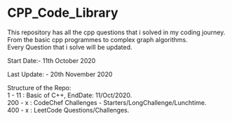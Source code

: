 # CPP_Code_Library
This repository has all the cpp questions that i solved in my coding journey.  
From the basic cpp programmes to complex graph algorithms.    
Every Question that i solve will be updated. 

Start Date:- 11th October 2020

Last Update: - 20th November 2020

Structure of the Repo:   
1 - 11 : Basic of C++, EndDate: 11/Oct/2020.      
200 - x : CodeChef Challenges - Starters/LongChallenge/Lunchtime.  
400 - x : LeetCode Questions/Challenges.  
